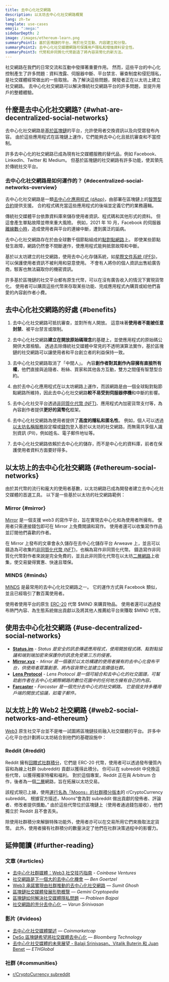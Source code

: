 ```yaml
---
title: 去中心化社交網路
description: 以太坊去中心化社交網路概覽
lang: zh-tw
template: use-cases
emoji: ":mega:"
sidebarDepth: 2
image: /images/ethereum-learn.png
summaryPoint1: 基於區塊鏈的平台，用於社交互動、内容建立和分發。
summaryPoint2: 去中心化社交媒體網路可保護用戶隱私和增強資料安全性。
summaryPoint3: 代幣和非同質化代幣創造了將內容貨幣化的新方法。
---
```


社交網路在我們的日常交流和互動中發揮著重要作用。 然而，這些平台的中心化控制產生了許多問題：資料洩露、伺服器中斷、平台禁言、審查制度和侵犯隱私，是社交媒體經常做出的一些取捨。 為了解決這些問題，開發者正在以太坊上建立社交網路。 去中心化社交網路可以解決傳統社交網路平台的許多問題，並提升用戶的整體體驗。

## 什麼是去中心化社交網路? {#what-are-decentralized-social-networks}

去中心化社交網路是[基於區塊鏈](/glossary/#blockchain)的平台，允許使用者交換資訊以及向受眾發布內容。 由於這些應用程式在區塊鏈上運作，它們能夠去中心化且抵抗審查和不當控制。

許多去中心化的社交網路已成為現有社交媒體服務的替代品，例如 Facebook、LinkedIn、Twitter 和 Medium。 但基於區塊鏈的社交網路有許多功能，使其領先於傳統社交平台。

<YouTube id="UdT2lpcGvcQ" />

### 去中心化社交網路是如何運作的？ {#decentralized-social-networks-overview}

去中心化社交網路是一類[去中心化應用程式 (dApp)](/apps/)，由部署在區塊鏈上的[智慧型合約](/glossary/#smart-contract)提供支援。 合約程式碼充當這些應用程式的後端並定義它們的業務邏輯。

傳統社交媒體平台依靠資料庫來儲存使用者資訊、程式碼和其他形式的資料。 但這會產生單點故障並帶來重大風險。 例如，2021 年 10 月，Facebook 的伺服器[離線數小時](https://www.npr.org/2021/10/05/1043211171/facebook-instagram-whatsapp-outage-business-impact)，造成使用者與平台的連線中斷，遭到廣泛的詬病。

去中心化社交網路存在於由全球數千個節點組成的[點對點網路](/glossary/#peer-to-peer-network)上。 即使某些節點發生故障，網路仍然會不間斷運作，使應用程式能夠抵禦故障和中斷。

基於以太坊建立的社交網路，使用去中心化存儲系統，如[星際文件系統 (IPFS)](https://ipfs.io/)，可以保護使用者資訊不被利用和惡意使用。 不會有人將你的個人資訊出售給廣告商，駭客也無法竊取你的機密資訊。

許多基於區塊鏈的社交平台都有原生代幣，可以在沒有廣告收入的情況下實現貨幣化。 使用者可以購買這些代幣來存取某些功能、完成應用程式內購買或給他們喜愛的內容創作者小費。

## 去中心化社交網路的好處 {#benefits}

1. 去中心化社交網路可抵抗審查，並對所有人開放。 這意味著**使用者不能被任意封禁**、被平台禁言或限制。

2. 去中心化社交網路**建立在開放原始碼理念**的基礎上，並使應用程式的原始碼公開供大眾檢驗。 透過去除傳統社交媒體中常見的不透明演算法實作，基於區塊鏈的社交網路可以讓使用者和平台創立者的利益保持一致。

3. 去中心化社交網路取消了「中間人」。 內容**創作者對其創作內容擁有直接所有權**，他們直接與追隨者、粉絲、買家和其他各方互動，雙方之間僅有智慧型合約。

4. 由於去中心化應用程式在以太坊網路上運作，而該網路是由一個全球點對點節點網路所維持，因此去中心化社交網路**較不易受到伺服器停機**和中斷的影響。

5. 去中心化社交平台透過[非同質化代幣 (NFT)](/glossary/#nft)、應用程式內加密貨幣支付等，為內容創作者提供**更好的貨幣化**框架。

6. 去中心化社交網路為使用者提供了**高度的隱私和匿名性**。 例如，個人可以透過[以太坊名稱服務](/glossary/#ens)設定檔或[錢包](/glossary/#wallet)登入基於以太坊的社交網路，而無需共享個人識別資訊 (PII)，例如姓名、電子郵件地址等。

7. 去中心化社交網路依賴於去中心化的儲存，而不是中心化的資料庫，前者在保護使用者資料方面要好得多。

## 以太坊上的去中心化社交網路 {#ethereum-social-networks}

由於其代幣的流行和龐大的使用者基數，以太坊網路已成為開發者建立去中心化社交媒體的首選工具。 以下是一些基於以太坊的社交網路範例：

### Mirror {#mirror}

[Mirror](https://mirror.xyz/) 是一個支援 web3 的寫作平台，旨在實現去中心化和為使用者所擁有。 使用者只需連接錢包即可在 Mirror 上免費閲讀和寫作。 使用者還可以收集寫作作品並訂閱他們喜歡的作者。

在 Mirror 上發布的文章會永久儲存在去中心化儲存平台 Arweave 上，並且可以鑄造為可收集的[非同質化代幣 (NFT)](/nft/)，也稱為寫作非同質化代幣。 鑄造寫作非同質化代幣對作者來說是完全免費的，並且此非同質化代幣在以太坊[二層網路](/glossary/#layer-2)上收集，使交易變得實惠、快速且環保。

### MINDS {#minds}

[MINDS](https://www.minds.com/) 是最常用的去中心化社交網路之一。 它的運作方式與 Facebook 類似，並且已經吸引了數百萬使用者。

使用者使用平台的原生 [ERC-20](/glossary/#erc-20) 代幣 $MIND 來購買物品。 使用者還可以透過發布熱門內容、為生態系統做出貢獻以及將其他人推薦給平台來賺取 $MIND 代幣。

## 使用去中心化社交網路 {#use-decentralized-social-networks}

- **[Status.im](https://status.im/)** - _Status 是安全的訊息傳遞應用程式，使用開放程式碼、點對點協議和端到端加密來保護你的訊息免受第三方的侵害。_
- **[Mirror.xyz](https://mirror.xyz/)** - _Ｍirror 是一個基於以太坊構建的使用者擁有的去中心化發布平台，供使用者眾籌創意、將內容貨幣化並建立高價值社群。_
- **[Lens Protocol](https://lens.xyz/)** - _Lens Protocol 是一個可組合和去中心化的社交圖譜，可幫助創作者在去中心化網際網路的數位花園中的任何地方擁有自己的內容。_
- **[Farcaster](https://farcaster.xyz/)** - _Farcaster 是一個充分去中心化的社交網路。 它是個支持多種用戶端的開放式協議，如電子郵件。_

## 以太坊上的 Web2 社交網路 {#web2-social-networks-and-ethereum}

[Web3](/glossary/#web3) 原生社交平台並不是唯一試圖將區塊鏈技術融入社交媒體的平台。 許多中心化平台也計劃將以太坊結合到他們的基礎設施中：

### Reddit {#reddit}

Reddit 擁有[回饋式社群積分](https://cointelegraph.com/news/reddit-to-reportedly-tokenize-karma-points-and-onboard-500m-new-users)，它們是 ERC-20 代幣，使用者可以透過發布優質內容和為線上社群 (subreddit) 貢獻以獲得此積分。 你可以在 subreddit 中兌換這些代幣，以獲得獨家特權和福利。 對於這個專案，Reddit 正在與 Arbitrum 合作，後者為一個[二層](/glossary/#layer-2)網路，旨在拓展以太坊交易。

該程式現已上線，使用[運行名為「Moons」的社群積分版本](https://www.reddit.com/r/CryptoCurrency/wiki/moons_wiki)的 r/CryptoCurrency subreddit。 根據官方描述，Moons“會為對 subreddit 做出貢獻的發佈者、評論者、修改者提供獎勵。” 由於這些代幣位於區塊鏈上（使用者通過錢包接收），他們獨立於 Reddit 且不會丟失。

除使用社群積分來解鎖特殊功能外，使用者亦可以在交易所用它們來換取法定貨幣。 此外，使用者擁有社群積分的數量決定了他們在社群決策過程中的影響力。

## 延伸閱讀 {#further-reading}

### 文章 {#articles}

- [去中心化社群媒體：Web3 社交技巧指南](https://www.coinbase.com/blog/decentralizing-social-media-a-guide-to-the-web3-social-stack) - _Coinbase Ventures_
- [社交網路是下一個大的去中心化機會](https://www.coindesk.com/tech/2021/01/22/social-networks-are-the-next-big-decentralization-opportunity/) — _Ben Goertzel_
- [Web3 承諾實現由社群推動的去中心化社交網路](https://venturebeat.com/2022/02/26/web3-holds-the-promise-of-decentralized-community-powered-social-networks/) — _Sumit Ghosh_
- [區塊鏈社交媒體發展形勢概覽](https://www.gemini.com/cryptopedia/blockchain-social-media-decentralized-social-media) — _Gemini Cryptopedia_
- [區塊鏈如何解決社交媒體隱私問題](https://www.investopedia.com/news/ethereum-blockchain-social-media-privacy-problem-linkedin-indorse/) — _Prableen Bajpai_
- [社交網路的充分去中心化](https://www.varunsrinivasan.com/2022/01/11/sufficient-decentralization-for-social-networks) — _Varun Srinivasan_

### 影片 {#videos}

- [去中心化社交媒體闡述](https://www.youtube.com/watch?v=UdT2lpcGvcQ) — _Coinmarketcap_
- [DeSo 區塊鏈希望將社交媒體去中心化](https://www.youtube.com/watch?v=SG2HUiVp0rE) — _Bloomberg Technology_
- [去中心化社交媒體的未來展望 - Balaji Srinivasan、Vitalik Buterin 和 Juan Benet](https://www.youtube.com/watch?v=DTxE9KV3YrE) — _ETHGlobal_

### 社群 {#communities}

- [r/CryptoCurrency subreddit](https://www.reddit.com/r/CryptoCurrency/)
